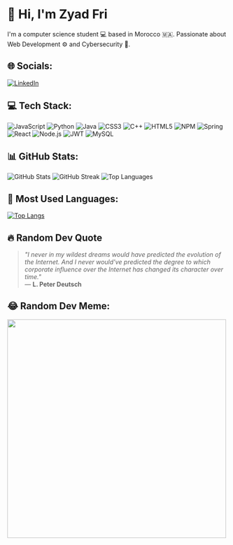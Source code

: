 # 👋 Hi, I'm Zyad Fri

I'm a computer science student 💻 based in Morocco 🇲🇦. Passionate about Web Development ⚙️ and Cybersecurity 🔐.

## 🌐 Socials:
[![LinkedIn](https://img.shields.io/badge/LinkedIn-0077B5?style=for-the-badge&logo=linkedin&logoColor=white)](your-linkedin-url)

## 💻 Tech Stack:
![JavaScript](https://img.shields.io/badge/-JavaScript-F7DF1E?style=flat-square&logo=javascript&logoColor=black)
![Python](https://img.shields.io/badge/-Python-3776AB?style=flat-square&logo=python&logoColor=white)
![Java](https://img.shields.io/badge/-Java-007396?style=flat-square&logo=java&logoColor=white)
![CSS3](https://img.shields.io/badge/-CSS3-1572B6?style=flat-square&logo=css3)
![C++](https://img.shields.io/badge/-C++-00599C?style=flat-square&logo=cplusplus&logoColor=white)
![HTML5](https://img.shields.io/badge/-HTML5-E34F26?style=flat-square&logo=html5&logoColor=white)
![NPM](https://img.shields.io/badge/-NPM-CB3837?style=flat-square&logo=npm)
![Spring](https://img.shields.io/badge/-Spring-6DB33F?style=flat-square&logo=spring)
![React](https://img.shields.io/badge/-React-61DAFB?style=flat-square&logo=react)
![Node.js](https://img.shields.io/badge/-Node.js-339933?style=flat-square&logo=node.js&logoColor=white)
![JWT](https://img.shields.io/badge/-JWT-000000?style=flat-square&logo=jsonwebtokens)
![MySQL](https://img.shields.io/badge/-MySQL-4479A1?style=flat-square&logo=mysql&logoColor=white)

## 📊 GitHub Stats:
![GitHub Stats](https://github-readme-stats.vercel.app/api?username=ZyadFri&show_icons=true&theme=dark)
![GitHub Streak](https://streak-stats.demolab.com/?user=ZyadFri&theme=dark)
![Top Languages](https://github-readme-stats.vercel.app/api/top-langs/?username=ZyadFri&layout=compact&theme=dark)

## 📌 Most Used Languages:
[![Top Langs](https://github-readme-stats.vercel.app/api/top-langs/?username=ZyadFri&layout=compact&theme=dark)](https://github.com/anuraghazra/github-readme-stats)

## 🔥 Random Dev Quote
> *"I never in my wildest dreams would have predicted the evolution of the Internet. And I never would've predicted the degree to which corporate influence over the Internet has changed its character over time."*  
> — **L. Peter Deutsch**

## 😂 Random Dev Meme:
<img src="[https://freeimage.host/i/HWooyoN](https://preview.redd.it/w62g1tovijh21.jpg?auto=webp&s=ef4809ca486ef1bc72e38c4d075a29a1d890f326)" width="500"/>
